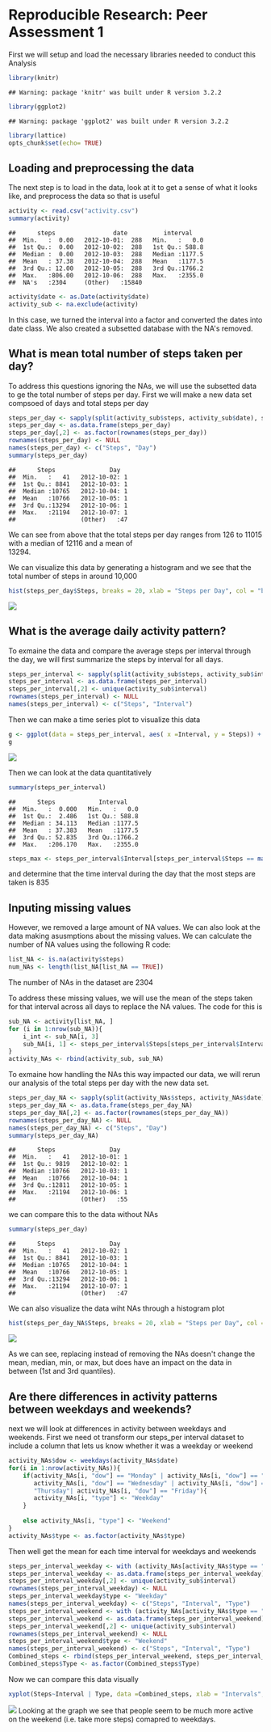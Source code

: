 # Reproducible Research: Peer Assessment 1


First we will setup and load the necessary libraries needed to conduct this 
Analysis

```r
library(knitr)
```

```
## Warning: package 'knitr' was built under R version 3.2.2
```

```r
library(ggplot2)
```

```
## Warning: package 'ggplot2' was built under R version 3.2.2
```

```r
library(lattice)
opts_chunk$set(echo= TRUE)
```

## Loading and preprocessing the data
The next step is to load in the data, look at it to get a sense of what it
looks like, and preprocess the data so that is useful

```r
activity <- read.csv("activity.csv")
summary(activity)
```

```
##      steps                date          interval     
##  Min.   :  0.00   2012-10-01:  288   Min.   :   0.0  
##  1st Qu.:  0.00   2012-10-02:  288   1st Qu.: 588.8  
##  Median :  0.00   2012-10-03:  288   Median :1177.5  
##  Mean   : 37.38   2012-10-04:  288   Mean   :1177.5  
##  3rd Qu.: 12.00   2012-10-05:  288   3rd Qu.:1766.2  
##  Max.   :806.00   2012-10-06:  288   Max.   :2355.0  
##  NA's   :2304     (Other)   :15840
```

```r
activity$date <- as.Date(activity$date)
activity_sub <- na.exclude(activity)
```
In this case, we turned the interval into a factor and converted the dates into date class. We also created a subsetted database with the NA's removed.

## What is mean total number of steps taken per day?
To address this questions ignoring the NAs, we will use the subsetted data to
ge the total number of steps per day. First we will make a new data set compsoed of days and total steps per day

```r
steps_per_day <- sapply(split(activity_sub$steps, activity_sub$date), sum)
steps_per_day <- as.data.frame(steps_per_day)
steps_per_day[,2] <- as.factor(rownames(steps_per_day))
rownames(steps_per_day) <- NULL
names(steps_per_day) <- c("Steps", "Day")
summary(steps_per_day)
```

```
##      Steps               Day    
##  Min.   :   41   2012-10-02: 1  
##  1st Qu.: 8841   2012-10-03: 1  
##  Median :10765   2012-10-04: 1  
##  Mean   :10766   2012-10-05: 1  
##  3rd Qu.:13294   2012-10-06: 1  
##  Max.   :21194   2012-10-07: 1  
##                  (Other)   :47
```

We can see from above that the total steps per day ranges from 126 to 11015 with a median of 12116 and a mean of   
13294.

We can visualize this data by generating a histogram and we see that the total number of steps in around 10,000

```r
hist(steps_per_day$Steps, breaks = 20, xlab = "Steps per Day", col = "blue", main = NULL)
```

![](PA1_template_files/figure-html/unnamed-chunk-3-1.png) 

## What is the average daily activity pattern?
To exmaine the data and compare the average steps per interval through the day, we will first summarize the steps by interval for all days. 


```r
steps_per_interval <- sapply(split(activity_sub$steps, activity_sub$interval), mean)
steps_per_interval <- as.data.frame(steps_per_interval)
steps_per_interval[,2] <- unique(activity_sub$interval)
rownames(steps_per_interval) <- NULL
names(steps_per_interval) <- c("Steps", "Interval")
```

Then we can make a time series plot to visualize this data

```r
g <- ggplot(data = steps_per_interval, aes( x =Interval, y = Steps)) + geom_line()
g
```

![](PA1_template_files/figure-html/unnamed-chunk-5-1.png) 

Then we can look at the data quantitatively 

```r
summary(steps_per_interval)
```

```
##      Steps            Interval     
##  Min.   :  0.000   Min.   :   0.0  
##  1st Qu.:  2.486   1st Qu.: 588.8  
##  Median : 34.113   Median :1177.5  
##  Mean   : 37.383   Mean   :1177.5  
##  3rd Qu.: 52.835   3rd Qu.:1766.2  
##  Max.   :206.170   Max.   :2355.0
```

```r
steps_max <- steps_per_interval$Interval[steps_per_interval$Steps == max(steps_per_interval$Steps)]
```
and determine that the time interval during the day that the most steps are taken is 835


## Inputing missing values
However, we removed a large amount of NA values. We can also look at the data
making asusmptions about the missing values. We can calculate the number of NA values using the following R code: 

```r
list_NA <- is.na(activity$steps)
num_NAs <- length(list_NA[list_NA == TRUE])
```

The number of NAs in the dataset are 2304

To address these missing values, we will use the mean of the steps taken for 
that interval across all days to replace the NA values. The code for this is 

```r
sub_NA <- activity[list_NA, ]
for (i in 1:nrow(sub_NA)){
    i_int <- sub_NA[i, 3]
    sub_NA[i, 1] <- steps_per_interval$Steps[steps_per_interval$Interval == i_int]
}
activity_NAs <- rbind(activity_sub, sub_NA)
```
To exmaine how handling the NAs this way impacted our data, we will rerun our analysis of the total steps per day with the new data set.


```r
steps_per_day_NA <- sapply(split(activity_NAs$steps, activity_NAs$date), sum)
steps_per_day_NA <- as.data.frame(steps_per_day_NA)
steps_per_day_NA[,2] <- as.factor(rownames(steps_per_day_NA))
rownames(steps_per_day_NA) <- NULL
names(steps_per_day_NA) <- c("Steps", "Day")
summary(steps_per_day_NA)
```

```
##      Steps               Day    
##  Min.   :   41   2012-10-01: 1  
##  1st Qu.: 9819   2012-10-02: 1  
##  Median :10766   2012-10-03: 1  
##  Mean   :10766   2012-10-04: 1  
##  3rd Qu.:12811   2012-10-05: 1  
##  Max.   :21194   2012-10-06: 1  
##                  (Other)   :55
```
we can compare this to the data without NAs

```r
summary(steps_per_day)
```

```
##      Steps               Day    
##  Min.   :   41   2012-10-02: 1  
##  1st Qu.: 8841   2012-10-03: 1  
##  Median :10765   2012-10-04: 1  
##  Mean   :10766   2012-10-05: 1  
##  3rd Qu.:13294   2012-10-06: 1  
##  Max.   :21194   2012-10-07: 1  
##                  (Other)   :47
```

We can also visualize the data wiht NAs through a histogram plot

```r
hist(steps_per_day_NA$Steps, breaks = 20, xlab = "Steps per Day", col = "blue", main = NULL)
```

![](PA1_template_files/figure-html/unnamed-chunk-11-1.png) 

As we can see, replacing instead of removing the NAs doesn't change the mean, median, min, or max, but does have an impact on the data in between (1st and 3rd quantiles).

## Are there differences in activity patterns between weekdays and weekends?
next we will look at differences in activity between weekdays and weekends. First we need ot transform our steps_per interval dataset to include a column that lets us know whether it was a weekday or weekend

```r
activity_NAs$dow <- weekdays(activity_NAs$date)
for(i in 1:nrow(activity_NAs)){
    if(activity_NAs[i, "dow"] == "Monday" | activity_NAs[i, "dow"] == "Tuesday" |
       activity_NAs[i, "dow"] == "Wednesday" | activity_NAs[i, "dow"] == 
       "Thursday"| activity_NAs[i, "dow"] == "Friday"){
       activity_NAs[i, "type"] <- "Weekday" 
    }    
    
    else activity_NAs[i, "type"] <- "Weekend" 
}
activity_NAs$type <- as.factor(activity_NAs$type)
```
Then well get the mean for each time interval for weekdays and weekends

```r
steps_per_interval_weekday <- with (activity_NAs[activity_NAs$type == "Weekday", ], sapply(split(steps, interval), mean))
steps_per_interval_weekday <- as.data.frame(steps_per_interval_weekday)
steps_per_interval_weekday[,2] <- unique(activity_sub$interval)
rownames(steps_per_interval_weekday) <- NULL
steps_per_interval_weekday$type <- "Weekday"
names(steps_per_interval_weekday) <- c("Steps", "Interval", "Type")
steps_per_interval_weekend <- with (activity_NAs[activity_NAs$type == "Weekend", ], sapply(split(steps, interval), mean))
steps_per_interval_weekend <- as.data.frame(steps_per_interval_weekend)
steps_per_interval_weekend[,2] <- unique(activity_sub$interval)
rownames(steps_per_interval_weekend) <- NULL
steps_per_interval_weekend$type <- "Weekend"
names(steps_per_interval_weekend) <- c("Steps", "Interval", "Type")
Combined_steps <- rbind(steps_per_interval_weekend, steps_per_interval_weekday)
Combined_steps$Type <- as.factor(Combined_steps$Type)
```

Now we can compare this data visually

```r
xyplot(Steps~Interval | Type, data =Combined_steps, xlab = "Intervals", ylab = "Steps", type ="l", layout = c(1,2))
```

![](PA1_template_files/figure-html/unnamed-chunk-14-1.png) 
Looking at the graph we see that people seem to be much more active on the weekend (i.e. take more steps) comapred to weekdays. 
